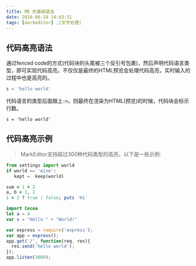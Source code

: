```yaml
---
title: ME 的基础语法
date: 2018-06-19 14:43:31
tags: [markeditor] ,[文字处理]
---
```


## 代码高亮语法
通过fenced code的方式(代码块的头尾被三个反引号包裹)，然后声明代码语言类型，即可实现代码高亮。不仅仅是最终的HTML预览会处理代码高亮，实时输入的过程中也是高亮的。
```python
s = 'hello world'
```

代码语言的类型后面跟上`:n`，则最终在渲染为HTML(预览)的时候，代码块会标示行数。
```python:n
s = 'hello world'
```

## 代码高亮示例
> MarkEditor支持超过300种代码类型的高亮，以下是一些示例:

```python
from settings import world
if world == 'mine':
   kept =  keep(world)
```

```ruby
sum = 1 + 2
a, b = 1, 2
1 > 2 ? true : false; puts 'Hi'
```

```swift
import Cocoa
let a = 4
var s = "Hello " + "World!"
```

```js
var express = require('express');
var app = express();
app.get('/', function(req, res){
  res.send('hello world');
});
app.listen(3000);
```